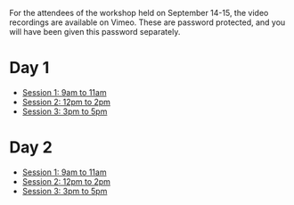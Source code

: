 For the attendees of the workshop held on September 14-15, the video recordings are available on Vimeo.
These are password protected, and you will have been given this password separately.

# Day 1

* [Session 1: 9am to 11am](https://vimeo.com/458878833)
* [Session 2: 12pm to 2pm](https://vimeo.com/458879991)
* [Session 3: 3pm to 5pm](https://vimeo.com/458881030)

# Day 2


* [Session 1: 9am to 11am](https://vimeo.com/458882245)
* [Session 2: 12pm to 2pm](https://vimeo.com/458883341)
* [Session 3: 3pm to 5pm](https://vimeo.com/458884206)
